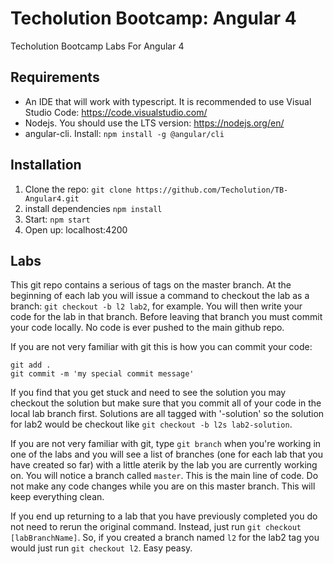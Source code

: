 # Techolution Bootcamp: Angular 4
Techolution Bootcamp Labs For Angular 4
## Requirements
- An IDE that will work with typescript.  It is recommended to use Visual Studio Code: https://code.visualstudio.com/
- Nodejs.  You should use the LTS version: https://nodejs.org/en/
- angular-cli. Install: `npm install -g @angular/cli`
## Installation
1. Clone the repo: `git clone https://github.com/Techolution/TB-Angular4.git`
2. install dependencies `npm install`
3. Start: `npm start`
4. Open up: localhost:4200

## Labs
This git repo contains a serious of tags on the master branch.  At the beginning of each lab you will issue a command to checkout the lab as a branch: `git checkout -b l2 lab2`, for example.  You will then write your code for the lab in that branch. Before leaving that branch you must commit your code locally.  No code is ever pushed to the main github repo. 

If you are not very familiar with git this is how you can commit your code: 

```
git add .
git commit -m 'my special commit message'
```

If you find that you get stuck and need to see the solution you may checkout the solution but make sure that you commit all of your code in the local lab branch first. Solutions are all tagged with '-solution' so the solution for lab2 would be checkout like `git checkout -b l2s lab2-solution`.

If you are not very familiar with git, type `git branch` when you're working in one of the labs and you will see a list of branches (one for each lab that you have created so far) with a little aterik by the lab you are currently working on. You will notice a branch called `master`.  This is the main line of code.  Do not make any code changes while you are on this master branch. This will keep everything clean.

If you end up returning to a lab that you have previously completed you do not need to rerun the original command.  Instead, just run `git checkout [labBranchName]`.  So, if you created a branch named `l2` for the lab2 tag you would just run `git checkout l2`.  Easy peasy.   
